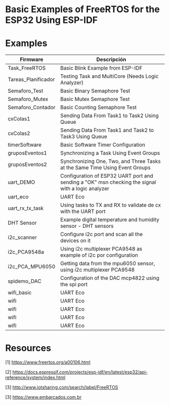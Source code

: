 # Basic Examples of FreeRTOS for the ESP32 Using ESP-IDF



# Examples

| Firmware       |Descripción			|
|----------------|-------------------------------|
|Task_FreeRTOS         | Basic Blink Example from ESP-IDF|
|Tareas_Planificador   | Testing Task and MultiCore (Needs Logic Analyzer)| 
|Semaforo_Test         | Basic Binary Semaphore Test   | 
|Semaforo_Mutex        | Basic Mutex Semaphore Test   | 
|Semaforo_Contador     | Basic Counting Semaphore Test   |
|cxColas1              | Sending Data From Task1 to Task2 Using Queue  | 
|cxColas2              | Sending Data From Task1 and Task2 to Task3 Using Queue  | 
|timerSoftware         | Basic Software Timer Configuration  | 
|gruposEventos1        | Synchronizing  a Task Using Event Groups  | 
|gruposEventos2        | Synchronizing  One, Two, and Three Tasks at the Same Time Using Event Groups| 
|uart_DEMO             |Configuration of ESP32 UART port and sending a "OK" msn checking the signal with a logic analyzer | 
|uart_eco              |UART Eco| 
|uart_rx_tx_task       |Using tasks to TX and RX to validate de cx with the UART port| 
|DHT Sensor            |Example digital temperature and humidity sensor - DHT sensors| 
|i2c_scanner           |Configure i2c port and scan all the devices on it| 
|i2c_PCA9548a          |Using i2c multiplexer PCA9548 as example of i2c por configuration| 
|i2c_PCA_MPU6050       |Getting data from the mpu6050 sensor, using i2c multiplexer PCA9548|
|spidemo_DAC           |Configuration of the DAC mcp4822 using the spi port|
|wifi_basic            |UART Eco| 
|wifi                  |UART Eco| 
|wifi                  |UART Eco| 
|wifi                  |UART Eco| 
|wifi                  |UART Eco| 
# Resources

[1] https://www.freertos.org/a00106.html

[2] https://docs.espressif.com/projects/esp-idf/en/latest/esp32/api-reference/system/index.html

[3] http://www.iotsharing.com/search/label/FreeRTOS

[3] https://www.embarcados.com.br
